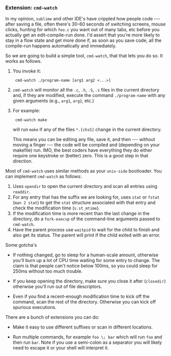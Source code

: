 ### Extension: `cmd-watch`

In my opinion, `sublime` and other IDE's have  crippled how people code 
--- after saving a file, often there's 30-60 seconds of switching screens,
mouse clicks, hunting for which `foo.c` you want out of many tabs, etc
before you actually get an edit-compile-run done.  I'd assert that you're
more likely to stay in a flow state and get more done if, as soon as
you save code, all the compile-run happens automatically and immediately.

So we are going to build a simple tool, `cmd-watch`, that that lets you
do so.  It works as follows.

  1. You invoke it:

          cmd-watch ./program-name [arg1 arg2 <...>]

  2. `cmd-watch` will monitor all the `.c`, `.h`, `.S`, `.s` files in the current
     directory and, if they are modified, execute the command `./program-name` with
     any given arguments (e.g., `arg1`, `arg2`, etc.)

  3. For example:

          cmd-watch make

     will run `make` if any of the files `*.[chsS]` change in the
     current directory.

     This means you can be editing any file, save it, and then ---
     without moving a finger --- the code will be compiled and (depending
     on your makefile) run.  IMO, the best coders have everything they
     do either require one keystroke or (better) zero.  This is a good
     step in that direction.

Most of `cmd-watch` uses similar methods as your `unix-side` bootloader.
You can implement `cmd-watch` as follows:

  1. Uses `opendir` to open the current directory and scan all 
     entries using `readdir`.
  2. For any entry that has the suffix we are looking for, uses `stat`
     or `fstat` (`man 2 stat`) to get the `stat` structure associated
     with that entry and check the modification time (`s.st_mtime`).
  3. If the modification time is more recent than the last change in the
     directory, do a `fork-execvp` of the command-line arguments passed to
     `cmd-watch`.
  4. Have the parent process use `waitpid` to wait for the child to
     finish and also get its status.  The parent will print if the child
     exited with an error.

Some gotcha's
  - If nothing changed, go to sleep for a human-scale amount,  otherwise
    you'll burn up a lot of CPU time waiting for some entry to change.
    The claim is that people can't notice below 100ms, so you could sleep
    for 250ms without too much trouble.

  - If you keep opening the directory, make sure you close it after
    (`closedir`) otherwise you'll run out of file descriptors.

  - Even if you find a recent-enough modification time to kick off the
    command, scan the rest of the directory.  Otherwise you can kick off
    spurious executions.

There are a bunch of extensions you can do:
 - Make it easy to use different suffixes or scan in different locations.

 - Run multiple commands, for example `foo \; bar` which will run `foo`
   and then run `bar`.  Note if you use a semi-colon as a separator you
   will likely need to escape it or your shell will interpret it.

